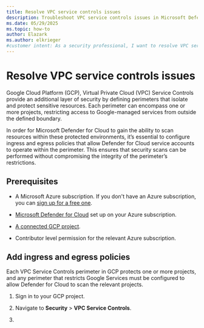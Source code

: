 ```yaml
---
title: Resolve VPC service controls issues
description: Troubleshoot VPC service controls issues in Microsoft Defender for Cloud to ensure your resources are connected and protected.
ms.date: 05/29/2025
ms.topic: how-to
author: Elazark
ms.author: elkrieger
#customer intent: As a security professional, I want to resolve VPC service controls issues in Microsoft Defender for Cloud to ensure my resources are connected and protected.
---
```


# Resolve VPC service controls issues

Google Cloud Platform (GCP), Virtual Private Cloud (VPC) Service Controls provide an additional layer of security by defining perimeters that isolate and protect sensitive resources. Each perimeter can encompass one or more projects, restricting access to Google-managed services from outside the defined boundary.

In order for Microsoft Defender for Cloud to gain the ability to scan resources within these protected environments, it’s essential to configure ingress and egress policies that allow Defender for Cloud service accounts to operate within the perimeter. This ensures that security scans can be performed without compromising the integrity of the perimeter’s restrictions.

## Prerequisites

- A Microsoft Azure subscription. If you don't have an Azure subscription, you can [sign up for a free one](https://azure.microsoft.com/pricing/free-trial/).

- [Microsoft Defender for Cloud](get-started.md#enable-defender-for-cloud-on-your-azure-subscription) set up on your Azure subscription.

- [A connected GCP project](quickstart-onboard-gcp.md).

- Contributor level permission for the relevant Azure subscription.

## Add ingress and egress policies

Each VPC Service Controls perimeter in GCP protects one or more projects, and any perimeter that restricts Google Services must be configured to allow Defender for Cloud to scan the relevant projects.

1. Sign in to your GCP project.

1. Navigate to **Security** > **VPC Service Controls**.

1. 